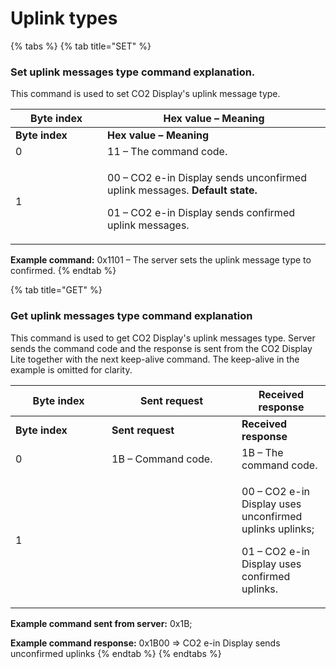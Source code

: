 # Uplink types

{% tabs %}
{% tab title="SET" %}
### Set uplink messages type command explanation.

This command is used to set CO2 Display's uplink message type.&#x20;



<table data-header-hidden><thead><tr><th width="131">Byte index</th><th>Hex value – Meaning</th></tr></thead><tbody><tr><td><strong>Byte index</strong></td><td><strong>Hex value – Meaning</strong></td></tr><tr><td>0</td><td>11 – The command code.</td></tr><tr><td>1</td><td><p>00 – CO2 e-in Display sends unconfirmed uplink messages. <strong>Default state.</strong></p><p>01 – CO2 e-in Display sends confirmed uplink messages. </p></td></tr></tbody></table>

**Example command:** 0x1101 – The server sets the uplink message type to confirmed.
{% endtab %}

{% tab title="GET" %}
### Get uplink messages type command explanation

This command is used to get CO2 Display's uplink messages type. Server sends the command code and the response is sent from the CO2 Display Lite together with the next keep-alive command. The keep-alive in the example is omitted for clarity.



<table data-header-hidden><thead><tr><th width="137.99999999999997">Byte index</th><th width="192">Sent request</th><th>Received response</th></tr></thead><tbody><tr><td><strong>Byte index</strong></td><td><strong>Sent request</strong></td><td><strong>Received response</strong></td></tr><tr><td>0</td><td>1B – Command code.</td><td>1B – The command code.</td></tr><tr><td>1</td><td></td><td><p>00 – CO2 e-in Display uses unconfirmed uplinks uplinks;</p><p>01 – CO2 e-in Display uses confirmed uplinks.</p></td></tr></tbody></table>

**Example command sent from server:** 0x1B;

**Example command response:** 0x1B00 => CO2 e-in Display sends unconfirmed uplinks
{% endtab %}
{% endtabs %}
